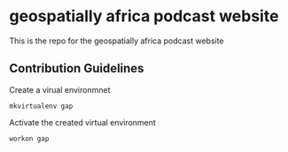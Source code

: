 # geospatially africa podcast website

This is the repo for the geospatially africa podcast website

## Contribution Guidelines

Create a virual environmnet

`mkvirtualenv gap`

Activate the created virtual environment

`workon gap`
